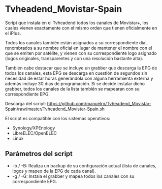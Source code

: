 # Tvheadend_Movistar-Spain
Script que instala en el Tvheadend todos los canales de Movistar+, los cuales vienen exactamente con el mismo orden que tienen oficialmente en el iPlus.

Todos los canales también están asignados a su correspondiente dial, renombrados a su nombre oficial en lugar de mantener el nombre con el que se emiten por satélite, y vienen con su correspondiente logo asignado (logos originales, transparentes y con una resolución bastante alta).


También cabe destacar que se incluye un grabber que descarga la EPG de todos los canales, esta EPG se descarga en cuestión de segundos sin necesidad de estar horas generándola con alguna herramienta externa y además incluye 30 días de programación.
Si se decide instalar dicho grabber, todos los canales de la lista también se mapearan con su correspondiente EPG.



Descarga del script: https://github.com/manuelrn/Tvheadend_Movistar-Spain/raw/master/Tvheadend_Movistar-Spain.sh

El script es compatible con los sistemas operativos:
  * Synology/XPEnology
  * LibreELEC/OpenELEC
  * Linux

## Parámetros del script
  * -b / -B: Realiza un backup de su configuración actual (lista de canales, logos y mapeo de la EPG de cada canal).
  * -g / -G: Instala el grabber y mapea todos los canales con su correspondiente EPG.
